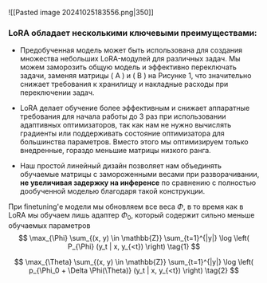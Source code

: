 ![[Pasted image 20241025183556.png|350]]
### LoRA обладает несколькими ключевыми преимуществами:

- Предобученная модель может быть использована для создания множества небольших LoRA-модулей для различных задач. Мы можем заморозить общую модель и эффективно переключать задачи, заменяя матрицы \( A \) и \( B \) на Рисунке 1, что значительно снижает требования к хранилищу и накладные расходы при переключении задач.

- LoRA делает обучение более эффективным и снижает аппаратные требования для начала работы до 3 раз при использовании адаптивных оптимизаторов, так как нам не нужно вычислять градиенты или поддерживать состояние оптимизатора для большинства параметров. Вместо этого мы оптимизируем только внедренные, гораздо меньшие матрицы низкого ранга.

- Наш простой линейный дизайн позволяет нам объединять обучаемые матрицы с замороженными весами при разворачивании, **не увеличивая задержку на инференсе** по сравнению с полностью дообученной моделью благодаря такой конструкции.

При  finetuning'е модели мы обновляем все веса $\Phi$,  в то время как в LoRA мы обучаем лишь адаптер $\Phi_0$, который содержит сильно меньше обучаемых параметров
$$
\max_{\Phi} \sum_{(x, y) \in \mathbb{Z}} \sum_{t=1}^{|y|} \log \left( P_{\Phi} (y_t | x, y_{<t}) \right) \tag{1}
$$



$$
\max_{\Theta} \sum_{(x, y) \in \mathbb{Z}} \sum_{t=1}^{|y|} \log \left( p_{\Phi_0 + \Delta \Phi(\Theta)} (y_t | x, y_{<t}) \right) \tag{2}
$$

